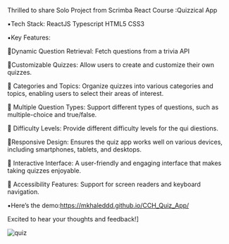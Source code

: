 Thrilled to share Solo Project from Scrimba React Course
 :Quizzical App 

▪️Tech Stack: 
ReactJS 
Typescript
HTML5 
CSS3 

▪️Key Features:

🔺Dynamic Question Retrieval:
Fetch questions from a trivia API 

🔺Customizable Quizzes:
Allow users to create and customize their own
quizzes.

🔺 Categories and Topics: 
Organize quizzes into various categories and topics, enabling users to select their areas of interest.

🔺 Multiple Question Types: 
Support different types of questions, such as multiple-choice and true/false.

🔺 Difficulty Levels:
Provide different difficulty levels for the qui diestions.

🔺Responsive Design:
Ensures the quiz app works well on various devices, including smartphones, tablets, and desktops.

🔺 Interactive Interface: 
 A user-friendly and engaging interface that makes taking quizzes enjoyable.

🔺 Accessibility Features:
Support for screen readers and keyboard navigation.

▪️Here’s the demo:https://mkhaleddd.github.io/CCH_Quiz_App/

Excited to hear your thoughts and feedback!]

![quiz](https://github.com/user-attachments/assets/838fba6a-757a-4f1d-9990-6f7ffaf391b9)


